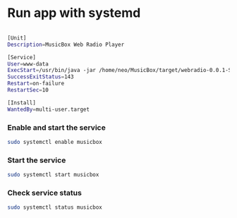 # Run app with systemd

```bash

[Unit]
Description=MusicBox Web Radio Player

[Service]
User=www-data
ExecStart=/usr/bin/java -jar /home/neo/MusicBox/target/webradio-0.0.1-SNAPSHOT.jar
SuccessExitStatus=143
Restart=on-failure
RestartSec=10

[Install]
WantedBy=multi-user.target


```
### Enable and start the service

```bash
sudo systemctl enable musicbox

```

### Start the service

```bash
sudo systemctl start musicbox
```

### Check service status 

```bash
sudo systemctl status musicbox
```